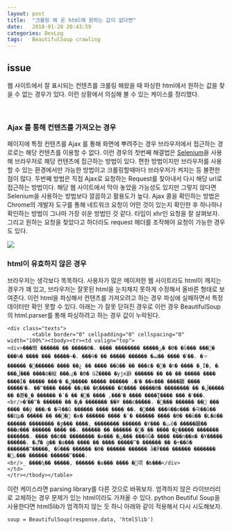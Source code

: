 ```yaml
---
layout: post
title:  "크롤링 해 온 html에 원하는 값이 없다면"
date:   2018-01-28 20:43:59
categories: DevLog
tags:	BeautifulSoup crawling
---
```


## issue
웹 사이트에서 잘 표시되는 컨텐츠를 크롤링 해왔을 때 파싱한 html에서 원하는 값을 찾을 수 없는 경우가 있다. 이런 상황에서 의심해 볼 수 있는 케이스를 정리했다. 

<br/>

### Ajax 를 통해 컨텐츠를 가져오는 경우
페이지에 특정 컨텐츠를 Ajax 를 통해 화면에 뿌려주는 경우 브라우저에서 접근하는 경로로는 해당 컨텐츠를 이용할 수 없다. 이런 경우의 첫번째 해결법은 <a href="http://selenium-python.readthedocs.io/">Selenium</a>을 사용해 브라우저로 해당 컨텐츠에 접근하는 방법이 있다. 편한 방법이지만 브라우저를 사용할 수 있는 환경에서만 가능한 방법이고 크롤링할때마다 브라우저가 켜지는 등 불편한 점이 많다. 두번째 방법은 직접 Ajax로 요청하는 Request를 찾아내서 다시 해당 url로 접근하는 방법이다. 해당 웹 사이트에서 막아 놓았을 가능성도 있지만 그렇지 않다면 Selenium을 사용하는 방법보다 깔끔하고 활용도가 높다. Ajax 콜을 확인하는 방법은 Chrome의 개발자 도구를 통해 네트워크 요청이 어떤 것이 있는지 확인한 후 하나하나 확인하는 방법이 그나마 가장 쉬운 방법인 것 같다. 타입이 xhr인 요청을 잘 살펴보자. 그리고 원하는 요청을 찾았다고 하더라도 request 헤더를 조작해야 요청이 가능한 경우도 있다. 

<a href="//underlinee.github.io/assets/20180129-1.png" data-lightbox="falcon9-large">
  <img src="//underlinee.github.io/assets/20180129-1.png"/>
</a>

<br/> 

### html이 유효하지 않은 경우 
브라우저는 생각보다 똑똑하다. 사용자가 많은 메이저한 웹 사이트라도 html이 깨지는 경우가 꽤 있고, 브라우저는 잘못된 html을 눈치채지 못하게 수정해서 올바른 형태로 보여준다. 이런 html을 파싱해서 컨텐츠를 가져오려고 하는 경우 파싱에 실패하면서 특정 데이터만 확인 못할 수 있다. 아래는 </div> 가 잘못 닫혀진 경우로 이런 경우 BeautifulSoup 의 html.parser를 통해 파싱하려고 하는 경우 값이 누락된다. 

```
<div class="texts">
        <table border="0" cellpadding="0" cellspacing="0" width="100%"><tbody><tr><td valign="top">
<div>���簡 ������ �� �����ϴ�. ���� �������� �����ؾ� �ϴ� �ΰ��� ���԰� ���Կ� ���� ��� �����̴�. ���ӵ� �� ����� ������ �ߴ� ���� ��ﳭ��. �⸧������ �԰������ ���� ��¿ �� ���� ��û�� �� ���ε� �װ� �׸� ���� �˳İ�, �ᱹ ���ڵ��� ����ȸ�縦 ���ؼ� �ϴ� ûŹ���� �ƴϳĸ鼭 ������ �� �� �ִ� ����� ���� ����İ� ����� ���ߴ�. ������ ����� �����ڸ� �״� ��κ��� ����鿡 ���� �����ߴ�. ���̿��� ���� ��¡�� �Ķ����� �Ͼ���� �����ϴ� �������� �� �ڵ����� �� �뾿�̳� ������ �־���, ���� �޵� �� �ٴ� ���� ����Ʈ���� ��� �־���.
<br/>�ݸ� �� ������ �̿��ߴ� ������� ��¥ ���ε��̾���. �׵��� ������ �� ��� ���� ��ŷ ���̷� �극��ũ ������ ���� ���� �ִ�. �׷��� ���ӵ��ο��� �극��ũ�� ��Ҵµ� ����� �� ���⸸ �ϰ� ������ ���� �ʾ� ������ ���ָ� �ϴ� ��ü�� �Լ�ó�� ������ �������� �ƺ��� ����, �������� ������ �Ƴ��� �ٽô� �����鿡�� ���ư��� ������ ���� �ִ�. ������ �� ������ �׷� �� ���� �ƹ����� ������� ����̾���. ���� ��ȸ�� �������� �и��� �ڽ��� ���ӵǴ� ���� ���ո��ϰ� �Ұ����� ���̾���. �ڰ� ġ�� �ɷ��� ���� �� ���� �����̿� ������ �ִ� �÷��õ� �������̿�����, �ΰ��� ������ �ϴ� �ּ����� ������ å�Ӱ��� ������ ������� �׾߸��� ������ �������̿���.
<br/>_ ����¼�� �����, ������ �ɷ��� ���� �׵项 �߿���</div>
</td>
</tr></tbody></table>
```


이런 케이스라면 parsing library를 다른 것으로 바꿔보자. 엄격하지 않은 라이브러리로 교체하는 경우 문제가 있는 html이라도 가져올 수 있다. 
python Beutiful Soup을 사용한다면 html5lib가 엄격하지 않는 듯 하니 아래와 같이 적용해서 다시 시도해보자.


```
soup = BeautifulSoup(response.data, 'html5lib')
```

